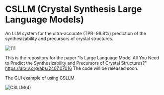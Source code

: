 # CSLLM (Crystal Synthesis Large Language Models)
An LLM system for the ultra-accurate (TPR=98.8%) prediction of the synthesizability and precursors of crystal structures.

![111](https://github.com/user-attachments/assets/875cebee-25ef-475d-a219-8665c25421b4)

This is the repository for the paper "Is Large Language Model All You Need to Predict the Synthesizability and Precursors of Crystal Structures?"
https://arxiv.org/abs/2407.07016
The code will be released soon.

The GUI example of using CSLLM


![CSLLM(4)](https://github.com/user-attachments/assets/dd2a8cdf-9456-453c-9df6-dc73b7c3aadb)
